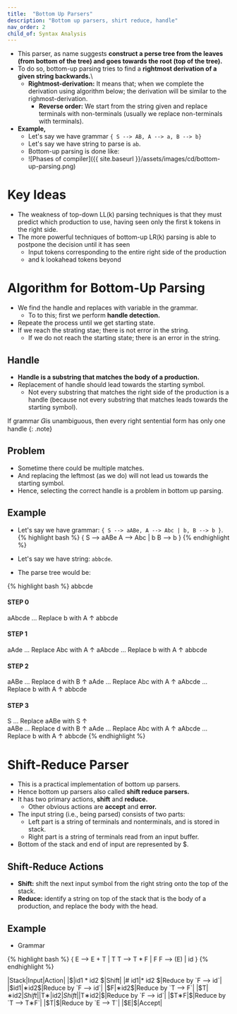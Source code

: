 ```yaml
---
title:  "Bottom Up Parsers"
description: "Bottom up parsers, shirt reduce, handle"
nav_order: 2
child_of: Syntax Analysis
---
```


- This parser, as name suggests **construct a perse tree from the leaves (from bottom of the tree) and goes towards the root (top of the tree).**
- To do so, bottom-up parsing tries to find a **rightmost derivation of a given string backwards.**\  
  - **Rightmost-derivation:** It means that; when we complete the derivation using algorithm below; the derivation will be similar to the righmost-derivation.
    - **Reverse order:** We start from the string given and replace terminals with non-terminals (usually we replace non-terminals with terminals).
- **Example,**
    - Let's say we have grammar `{ S --> AB, A --> a, B --> b}`
    - Let's say we have string to parse is `ab`.
    - Bottom-up parsing is done like:
    - ![Phases of compiler]({{ site.baseurl }}/assets/images/cd/bottom-up-parsing.png)
    
  
# Key Ideas

- The weakness of top-down LL(k) parsing techniques is that they must predict which production to use, having seen only the first k tokens in the right side.
- The more powerful techniques of bottom-up LR(k) parsing is able to postpone the decision until it has seen
  - Input tokens corresponding to the entire right side of the production
  - and k lookahead tokens beyond


# Algorithm for Bottom-Up Parsing

- We find the handle and replaces with variable in the grammar.
    - To to this; first we perform **handle detection.**
- Repeate the process until we get starting state.
- If we reach the strating stae; there is not error in the string.
    - If we do not reach the starting state; there is an error in the string.

## Handle

- **Handle is a substring that matches the body of a production.**
- Replacement of handle should lead towards the starting symbol.
    - Not every substring that matches the right side of the production is a handle (because not every substring that matches leads towards the starting symbol).

If grammar 𝐺is unambiguous, then every right sentential form has only one handle
{: .note}

## Problem

- Sometime there could be multiple matches.
- And replacing the leftmost (as we do) will not lead us towards the starting symbol.
- Hence, selecting the correct handle is a problem in bottom up parsing.

## Example

- Let's say we have grammar: `{ S --> aABe, A --> Abc | b, B --> b }`.
{% highlight bash %}
{ 
    S --> aABe
    A --> Abc | b
    B --> b 
}
{% endhighlight %}

- Let's say we have string: `abbcde`.
- The parse tree would be:

{% highlight bash %}
abbcde

#### STEP 0 ####

aAbcde      ... Replace b with A
  ↑
abbcde

#### STEP 1 ####

aAde      ... Replace Abc with A
  ↑
aAbcde    ... Replace b with A
  ↑
abbcde

#### STEP 2 ####

aABe      ... Replace d with B
  ↑
aAde      ... Replace Abc with A
  ↑
aAbcde    ... Replace b with A
  ↑
abbcde

#### STEP 3 ####

  S       ... Replace aABe with S
  ↑     
aABe      ... Replace d with B
  ↑
aAde      ... Replace Abc with A
  ↑
aAbcde    ... Replace b with A
  ↑
abbcde
{% endhighlight %}

# Shift-Reduce Parser

- This is a practical implementation of bottom up parsers.
- Hence bottom up parsers also called **shift reduce parsers.**
- It has two primary actions, **shift** and **reduce.**
  - Other obvious actions are **accept** and **error.**
- The input string (i.e., being parsed) consists of two parts:
  - Left part is a string of terminals and nonterminals, and is stored in stack.
  - Right part is a string of terminals read from an input buffer.
- Bottom of the stack and end of input are represented by $.

## Shift-Reduce Actions

- **Shift:** shift the next input symbol from the right string onto the top of the stack.
- **Reduce:** identify a string on top of the stack that is the body of a production, and replace the body with the head.

## Example

- Grammar

{% highlight bash %}
{
  E --> E + T | T
  T --> T * F | F
  F --> (E) | id
}
{% endhighlight %}

|Stack|Input|Action|
|$|id1 * id2 $|Shift|
|# id1|* id2 $|Reduce by `F --> id`|
|$id1|∗id2$|Reduce by `F --> id`|
|$F|∗id2$|Reduce by `T --> F`|
|$T|∗id2$|Shift|
|$T∗|id2$|Shift|
|$T∗id2|$|Reduce by `F --> id`|
|$T∗F|$|Reduce by `T --> T∗F`|
|$T|$|Reduce by `E --> T`|
|$E|$|Accept|

